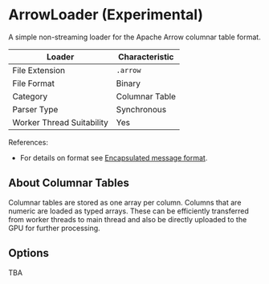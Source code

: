 # ArrowLoader (Experimental)

A simple non-streaming loader for the Apache Arrow columnar table format.

| Loader                     | Characteristic |
| ---                        | ---            |
| File Extension             | `.arrow`       |
| File Format                | Binary         |
| Category                   | Columnar Table |
| Parser Type                | Synchronous    |
| Worker Thread Suitability  | Yes            |


References:
* For details on format see [Encapsulated message format](http://arrow.apache.org/docs/ipc.html).


## About Columnar Tables

Columnar tables are stored as one array per column. Columns that are numeric are loaded as typed arrays. These can be efficiently transferred from worker threads to main thread and also be directly uploaded to the GPU for further processing.


## Options

TBA

